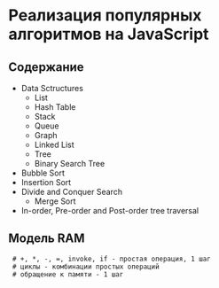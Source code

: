 # Реализация популярных алгоритмов на JavaScript

## Содержание

* Data Sctructures
  * List
  * Hash Table
  * Stack
  * Queue
  * Graph
  * Linked List
  * Tree
  * Binary Search Tree
* Bubble Sort
* Insertion Sort
* Divide and Conquer Search
  * Merge Sort
* In-order, Pre-order and Post-order tree traversal

## Модель RAM

```
 # +, *, -, =, invoke, if - простая операция, 1 шаг
 # циклы - комбинации простых операций
 # обращение к памяти - 1 шаг
```
